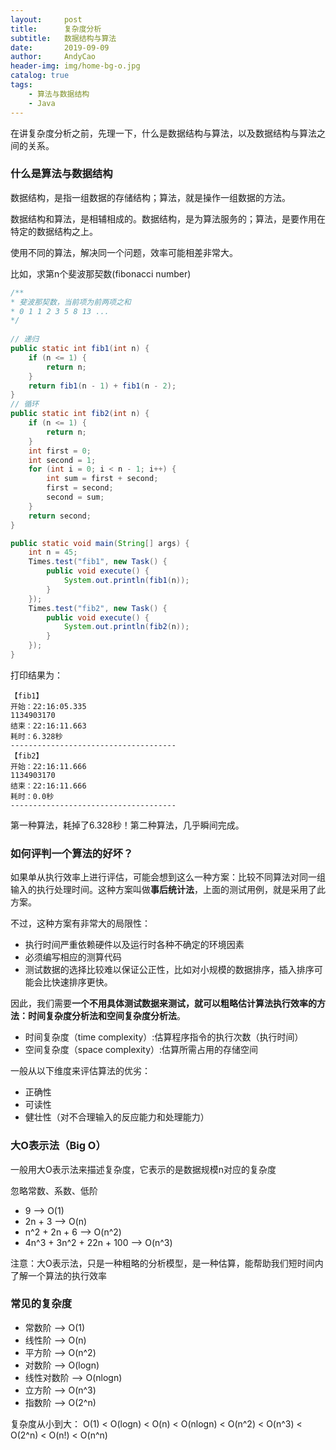 ```yaml
---
layout:     post
title:      复杂度分析
subtitle:   数据结构与算法
date:       2019-09-09
author:     AndyCao
header-img: img/home-bg-o.jpg
catalog: true
tags:
    - 算法与数据结构
    - Java
---
```

在讲复杂度分析之前，先理一下，什么是数据结构与算法，以及数据结构与算法之间的关系。
### 什么是算法与数据结构
数据结构，是指一组数据的存储结构；算法，就是操作一组数据的方法。

数据结构和算法，是相辅相成的。数据结构，是为算法服务的；算法，是要作用在特定的数据结构之上。

使用不同的算法，解决同一个问题，效率可能相差非常大。

比如，求第n个斐波那契数(fibonacci number)
```Java
/**
* 斐波那契数，当前项为前两项之和
* 0 1 1 2 3 5 8 13 ...
*/
	
// 递归
public static int fib1(int n) {
    if (n <= 1) {
        return n;
    }
    return fib1(n - 1) + fib1(n - 2);
}
// 循环
public static int fib2(int n) {
    if (n <= 1) {
        return n;
    }
    int first = 0;
    int second = 1;
    for (int i = 0; i < n - 1; i++) {
        int sum = first + second;
        first = second;
        second = sum;
    }
    return second;
}

public static void main(String[] args) {
    int n = 45;
    Times.test("fib1", new Task() {
        public void execute() {
            System.out.println(fib1(n));
        }
    });
    Times.test("fib2", new Task() {
        public void execute() {
            System.out.println(fib2(n));
        }
    });
}
```
打印结果为：
```
【fib1】
开始：22:16:05.335
1134903170
结束：22:16:11.663
耗时：6.328秒
-------------------------------------
【fib2】
开始：22:16:11.666
1134903170
结束：22:16:11.666
耗时：0.0秒
-------------------------------------
```
第一种算法，耗掉了6.328秒！第二种算法，几乎瞬间完成。

### 如何评判一个算法的好坏？
如果单从执行效率上进行评估，可能会想到这么一种方案：比较不同算法对同一组输入的执行处理时间。这种方案叫做**事后统计法**，上面的测试用例，就是采用了此方案。

不过，这种方案有非常大的局限性：
- 执行时间严重依赖硬件以及运行时各种不确定的环境因素
- 必须编写相应的测算代码
- 测试数据的选择比较难以保证公正性，比如对小规模的数据排序，插入排序可能会比快速排序更快。

因此，我们需要**一个不用具体测试数据来测试，就可以粗略估计算法执行效率的方法：时间复杂度分析法和空间复杂度分析法**。
- 时间复杂度（time complexity）:估算程序指令的执行次数（执行时间）
- 空间复杂度（space complexity）:估算所需占用的存储空间

一般从以下维度来评估算法的优劣：
- 正确性
- 可读性
- 健壮性（对不合理输入的反应能力和处理能力）

### 大O表示法（Big O）
一般用大O表示法来描述复杂度，它表示的是数据规模n对应的复杂度

忽略常数、系数、低阶
- 9 --> O(1)
- 2n + 3 --> O(n)
- n^2 + 2n + 6 --> O(n^2)
- 4n^3 + 3n^2 + 22n + 100 --> O(n^3)

注意：大O表示法，只是一种粗略的分析模型，是一种估算，能帮助我们短时间内了解一个算法的执行效率


### 常见的复杂度
- 常数阶 --> O(1)
- 线性阶 --> O(n)
- 平方阶 --> O(n^2)
- 对数阶 --> O(logn)
- 线性对数阶 --> O(nlogn)
- 立方阶 --> O(n^3)
- 指数阶 --> O(2^n)

复杂度从小到大：
O(1) < O(logn) < O(n) < O(nlogn) < O(n^2) < O(n^3) < O(2^n) < O(n!) < O(n^n)